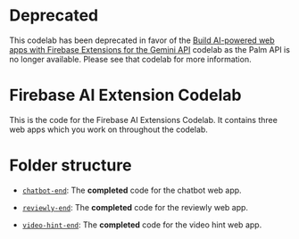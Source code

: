 # Deprecated

This codelab has been deprecated in favor of the [Build AI-powered web apps with Firebase Extensions for the Gemini API](https://firebase.google.com/codelabs/gemini-api-extensions-web) codelab as the Palm API is no longer available. Please see that codelab for more information.

# Firebase AI Extension Codelab

This is the code for the Firebase AI Extensions Codelab. It contains three web apps which you work on throughout the codelab.

# Folder structure

<!-- -   [`chatbot-start`](/chatbot-start): The **starter** code for the chatbot web app. -->

-   [`chatbot-end`](/chatbot-end/): The **completed** code for the chatbot web app.
<!-- -   [`reviewly-start`](/reviewly-start): The **starter** code for the reviewly web app. -->
-   [`reviewly-end`](/reviewly-end): The **completed** code for the reviewly web app.
<!-- -   [`video-hint-start`](/video-hint-start): The **starter** code for the video hint web app. -->
-   [`video-hint-end`](/video-hint-end): The **completed** code for the video hint web app.
